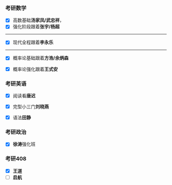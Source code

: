 ### 考研数学

- [x] 高数基础**汤家凤/武忠祥**，
- [x] 强化阶段跟着**张宇/杨超**

<hr>

- [x] 现代全程跟着**李永乐**
<hr>

- [x] 概率论基础跟着**方浩/余炳森**
- [x] 概率论强化跟着**王式安**


### 考研英语
 - [x] 阅读看**唐迟**
 - [x] 完型小三门**刘晓燕**
 - [x] 语法**田静**


### 考研政治

 - [x] **徐涛**强化班


### 考研408

- [x] **王道**
- [ ] **启航**
<!--stackedit_data:
eyJoaXN0b3J5IjpbNDMyNzg0MjMwLDc5MDM5MjI2MiwxODY0MT
kyMDMwLDIwNDM4MTk0NTQsLTE1ODc3MjMwNzQsLTE1ODc3MjMw
NzQsMTQ1NDg1MTk1MCw3OTAzOTIyNjJdfQ==
-->